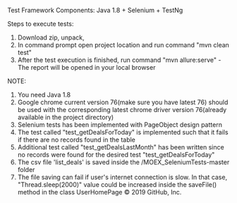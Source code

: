 Test Framework Components: Java 1.8 + Selenium + TestNg

Steps to execute tests:
1. Download zip, unpack, 
2. In command prompt open project location and run command "mvn clean test"
3. After the test execution is finished, run command "mvn allure:serve" - The report will be opened in your local browser

NOTE:
1. You need Java 1.8
2. Google chrome current version 76(make sure you have latest 76) should be used with the corresponding latest chrome driver version 76(already available in the project directory)
3. Selenium tests has been implemented with PageObject design pattern
4. The test called "test_getDealsForToday" is implemented such that it fails if there are no records found in the table
5. Additional test called "test_getDealsLastMonth" has been written since no records were found for the desired test "test_getDealsForToday"
6. The csv file 'list_deals' is saved inside the /MOEX_SeleniumTests-master folder
7. The file saving can fail if user's internet connection is slow. In that case, "Thread.sleep(2000)" value could be increased inside the saveFile() method in the class UserHomePage
© 2019 GitHub, Inc.
